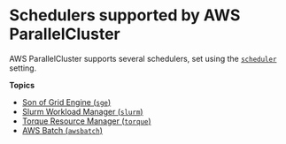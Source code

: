 # Schedulers supported by AWS ParallelCluster<a name="schedulers"></a>

AWS ParallelCluster supports several schedulers, set using the [`scheduler`](cluster-definition.md#scheduler) setting\.

**Topics**
+ [Son of Grid Engine \(`sge`\)](schedulers.sge.md)
+ [Slurm Workload Manager \(`slurm`\)](schedulers.slurm.md)
+ [Torque Resource Manager \(`torque`\)](schedulers.torque.md)
+ [AWS Batch \(`awsbatch`\)](awsbatchcli.md)